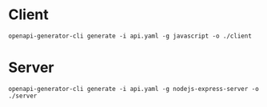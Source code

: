 # Client
```
openapi-generator-cli generate -i api.yaml -g javascript -o ./client
```


# Server
```
openapi-generator-cli generate -i api.yaml -g nodejs-express-server -o ./server
```